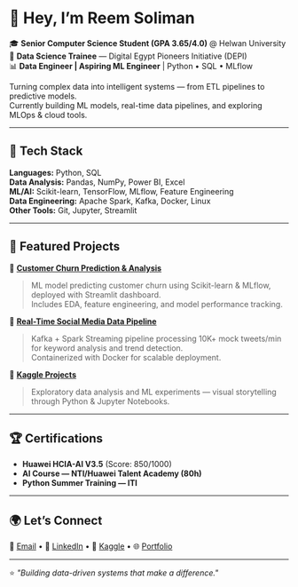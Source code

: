 # 👋 Hey, I’m Reem Soliman

🎓 **Senior Computer Science Student (GPA 3.65/4.0)** @ Helwan University  
💼 **Data Science Trainee** — Digital Egypt Pioneers Initiative (DEPI)  
📊 **Data Engineer | Aspiring ML Engineer** | Python • SQL • MLflow 

Turning complex data into intelligent systems — from ETL pipelines to predictive models.  
Currently building ML models, real-time data pipelines, and exploring MLOps & cloud tools.

---

## 🧰 Tech Stack

**Languages:** Python, SQL  
**Data Analysis:** Pandas, NumPy, Power BI, Excel  
**ML/AI:** Scikit-learn, TensorFlow, MLflow, Feature Engineering  
**Data Engineering:** Apache Spark, Kafka, Docker, Linux  
**Other Tools:** Git, Jupyter, Streamlit

---

## 🚀 Featured Projects

🔹 [**Customer Churn Prediction & Analysis**](https://github.com/Reemsoliiman/customer-churn-prediction-analysis)  
> ML model predicting customer churn using Scikit-learn & MLflow, deployed with Streamlit dashboard.  
> Includes EDA, feature engineering, and model performance tracking.

🔹 [**Real-Time Social Media Data Pipeline**](https://github.com/Reemsoliiman/social-stream-pipeline)  
> Kafka + Spark Streaming pipeline processing 10K+ mock tweets/min for keyword analysis and trend detection.  
> Containerized with Docker for scalable deployment.

🔹 [**Kaggle Projects**](https://www.kaggle.com/reemsoliiman/code)  
> Exploratory data analysis and ML experiments — visual storytelling through Python & Jupyter Notebooks.

---

## 🏆 Certifications

- **Huawei HCIA-AI V3.5** (Score: 850/1000)  
- **AI Course — NTI/Huawei Talent Academy (80h)**  
- **Python Summer Training — ITI**

---

## 🌍 Let’s Connect

📧 [Email](mailto:reemmahmoudsoliman@gmail.com) • 💼 [LinkedIn](https://linkedin.com/in/reemsoliiman) • 📂 [Kaggle](https://kaggle.com/reemsoliiman) • 🌐 [Portfolio](https://reems-data-science-portf-84r2x8o.gamma.site)

---

⭐ *"Building data-driven systems that make a difference."*
